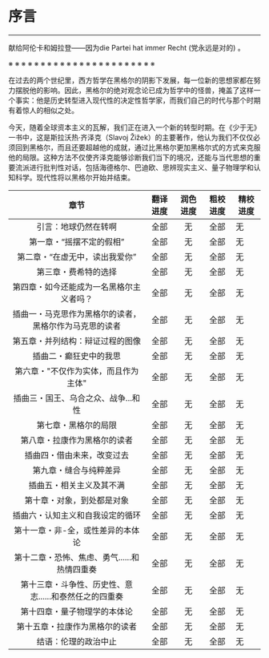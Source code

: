 # 序言

------

献给阿伦卡和姆拉登——因为die Partei hat immer Recht (党永远是对的) 。

※ ※ ※ ※ ※ ※ ※ ※ ※ ※ ※ ※ ※ ※ ※ ※ ※ ※ ※ ※ ※ ※ ※

在过去的两个世纪里，西方哲学在黑格尔的阴影下发展，每一位新的思想家都在努力摆脱他的影响。因此，黑格尔的绝对观念论已成为哲学中的怪兽，掩盖了这样一个事实：他是历史转型进入现代性的决定性哲学家，而我们自己的时代与那个时期有着惊人的相似之处。

今天，随着全球资本主义的瓦解，我们正在进入一个新的转型时期。在《少于无》一书中，这是斯拉沃热·齐泽克（Slavoj Žižek）的主要著作，他认为我们不仅仅必须回到黑格尔，而且还要超越他的成就，通过比黑格尔更加黑格尔式的方式来克服他的局限。这种方法不仅使齐泽克能够诊断我们当下的境况，还能与当代思想的重要流派进行批判性对话，包括海德格尔、巴迪欧、思辨现实主义、量子物理学和认知科学。现代性将以黑格尔开始并结束。

| 章节 | 翻译进度 | 润色进度 | 粗校进度 | 精校进度 |
|:---:|:---:|:---:|:---:|-----|
| 引言：地球仍然在转啊 | 全部 | 无 | 全部 | 无 |
| 第一章・“摇摆不定的假相” | 全部 | 无 | 全部 | 无 |
| 第二章・“在虚无中，读出我爱你” | 全部 | 无 | 全部 | 无 |
| 第三章・费希特的选择 | 全部 | 无 | 全部 | 无 |
| 第四章・如今还能成为一名黑格尔主义者吗？ | 全部 | 无 | 全部 | 无 |
| 插曲一・马克思作为黑格尔的读者，黑格尔作为马克思的读者 | 全部 | 无 | 全部 | 无 |
| 第五章・并列结构：辩证过程的图像 | 全部 | 无 | 全部 | 无 |
| 插曲二・癫狂史中的我思 | 全部 | 无 | 全部 | 无 |
| 第六章・"不仅作为实体，而且作为主体" | 全部 | 无 | 全部 | 无 |
| 插曲三・国王、乌合之众、战争...和性 | 全部 | 无 | 全部 | 无 |
| 第七章・黑格尔的局限 | 全部 | 无 | 全部 | 无 |
| 第八章・拉康作为黑格尔的读者 | 全部 | 无 | 全部 | 无 |
| 插曲四・借由未来，改变过去 | 全部 | 无 | 全部 | 无 |
| 第九章・缝合与纯粹差异 | 全部 | 无 | 全部 | 无 |
| 插曲五・相关主义及其不满 | 全部 | 无 | 全部 | 无 |
| 第十章・对象，到处都是对象 | 全部 | 无 | 全部 | 无 |
| 插曲六・认知主义和自我设定的循环 | 全部 | 无 | 全部 | 无 |
| 第十一章・非-全，或性差异的本体论 | 全部 | 无 | 全部 | 无 |
| 第十二章・恐怖、焦虑、勇气......和热情四重奏 | 全部 | 无 | 全部 | 无 |
| 第十三章・斗争性、历史性、意志......和泰然任之的四重奏 | 全部 | 无 | 全部 | 无 |
| 第十四章・量子物理学的本体论 | 全部 | 无 | 全部 | 无 |
| 第十五章・拉康作为黑格尔的读者 | 全部 | 无 | 全部 | 无 |
| 结语：伦理的政治中止 | 全部 | 无 | 全部 | 无 |


